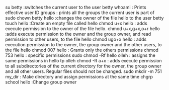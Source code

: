 su betty :switches the current user to the user betty
whoami : Prints effective user ID
groups : prints all the groups the current user is part of
sudo chown betty hello :changes the owner of the file hello to the user betty
touch hello :Create an empty file called hello
chmod u+x hello : adds execute permission to the owner of the file hello.
chmod u+x,g+x,o+r hello :adds execute permission to the owner and the group owner, and read permission to other users, to the file hello
chmod ugo+x hello :  adds execution permission to the owner, the group owner and the other users, to the file hello
chmod 007 hello : Grants only the others permissions
chmod 753 hello : specific permissions
sudo chmod -Rf hello olleh : assigns the same permissions in hello tp olleh
chmod -R a+x : adds execute permission to all subdirectories of the current directory for the owner, the group owner and all other users. Regular files should not be changed.
sudo mkdir -m 751 my_dir : Make directory and assign permissions at the same time
chgrp school hello :Change group owner

